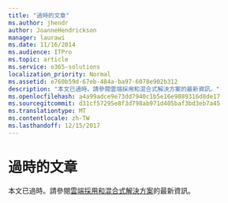 ```yaml
---
title: "過時的文章"
ms.author: jhendr
author: JoanneHendrickson
manager: laurawi
ms.date: 11/16/2014
ms.audience: ITPro
ms.topic: article
ms.service: o365-solutions
localization_priority: Normal
ms.assetid: e760b59d-67eb-484a-ba97-6078e902b312
description: "本文已過時。請參閱雲端採用和混合式解決方案的最新資訊。"
ms.openlocfilehash: a4a99adce9e73dd7940c1b5e16e9889316d8de17
ms.sourcegitcommit: d31cf57295e8f3d798ab971d405baf3bd3eb7a45
ms.translationtype: MT
ms.contentlocale: zh-TW
ms.lasthandoff: 12/15/2017
---
```

# <a name="obsolete-article"></a>過時的文章

本文已過時。請參閱[雲端採用和混合式解決方案](cloud-adoption-and-hybrid-solutions.md)的最新資訊。
  

